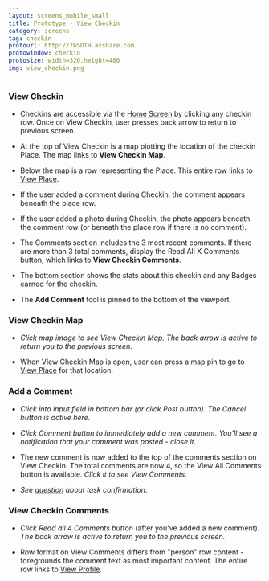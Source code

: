 ```yaml
---
layout: screens_mobile_small
title: Prototype - View Checkin
category: screens
tag: checkin
protourl: http://7GSDTH.axshare.com
protowindow: checkin
protosize: width=320,height=480
img: view_checkin.png
---
```


### View Checkin
* Checkins are accessible via the [Home Screen][1] by clicking any checkin row. Once on View Checkin, user presses back arrow to return to previous screen.

* At the top of View Checkin is a map plotting the location of the checkin Place. The map links to **View Checkin Map**.

* Below the map is a row representing the Place. This entire row links to [View Place][2].

* If the user added a comment during Checkin, the comment appears beneath the place row.

* If the user added a photo during Checkin, the photo appears beneath the comment row (or beneath the place row if there is no comment).

* The Comments section includes the 3 most recent comments. If there are more than 3 total comments, display the Read All X Comments button, which links to **View Checkin Comments**.

* The bottom section shows the stats about this checkin and any Badges earned for the checkin. 

* The **Add Comment** tool is pinned to the bottom of the viewport.


### View Checkin Map
* *Click map image to see View Checkin Map. The back arrow is active to return you to the previous screen.* 

* When View Checkin Map is open, user can press a map pin to go to [View Place][2] for that location.


### Add a Comment
* *Click into input field in bottom bar (or click Post button). The Cancel button is active here.*

* *Click Comment button to immediately add a new comment. You'll see a notification that your comment was posted - close it.*

* The new comment is now added to the top of the comments section on View Checkin. The total comments are now 4, so the View All Comments button is available. *Click it to see View Comments.*

* *<em>See [question][4] about task confirmation</em>*.


### View Checkin Comments
* *Click Read all 4 Comments button* (after you've added a new comment). *The back arrow is active to return you to the previous screen.*

* Row format on View Comments differs from "person" row content - foregrounds the comment text as most important content. The entire row links to [View Profile][3].

[1]: home_screen.html "Go to home screen"
[2]: view_place.html "Go to View Place"
[3]: view_profile.html "Go to View Profile"
[4]: ../pages_issues/index.html "Go to question"







